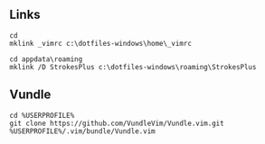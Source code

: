 ## Links
```
cd
mklink _vimrc c:\dotfiles-windows\home\_vimrc
```

```cd
cd appdata\roaming
mklink /D StrokesPlus c:\dotfiles-windows\roaming\StrokesPlus
```


## Vundle
```
cd %USERPROFILE%
git clone https://github.com/VundleVim/Vundle.vim.git %USERPROFILE%/.vim/bundle/Vundle.vim
```
